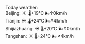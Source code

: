 Today weather:  
Beijing: ☀️ 🌡️+19°C 🌬️↑0km/h  
Tianjin: ☀️ 🌡️+24°C 🌬️↗4km/h  
Shijiazhuang: ☀️ 🌡️+20°C 🌬️↖0km/h  
Tangshan: ☀️ 🌡️+24°C 🌬️↗4km/h  
